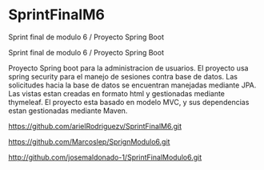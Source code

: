 # SprintFinalM6
Sprint final de modulo 6 / Proyecto Spring Boot

Sprint final de modulo 6 / Proyecto Spring Boot

Proyecto Spring boot para la administracion de usuarios.
El proyecto usa spring security para el manejo de sesiones contra base de datos.
Las solicitudes hacia la base de datos se encuentran manejadas mediante JPA.
Las vistas estan creadas en formato html y gestionadas mediante thymeleaf. 
El proyecto esta basado en modelo MVC, y sus dependencias estan gestionadas mediante Maven.

https://github.com/arielRodriguezv/SprintFinalM6.git

https://github.com/Marcoslep/SprignModulo6.git

http://github.com/josemaldonado-1/SprintFinalModulo6.git
